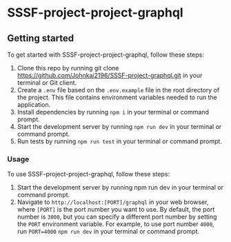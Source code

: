 # SSSF-project-project-graphql

## Getting started

To get started with SSSF-project-project-graphql, follow these steps:

1. Clone this repo by running git clone https://github.com/Johnkai2196/SSSF-project-graphql.git in your terminal or Git client.
2. Create a `.env` file based on the `.env.example` file in the root directory of the project. This file contains environment variables needed to run the application.
3. Install dependencies by running `npm i` in your terminal or command prompt.
4. Start the development server by running `npm run dev` in your terminal or command prompt.
5. Run tests by running `npm run test` in your terminal or command prompt.

### Usage

To use SSSF-project-project-graphql, follow these steps:

1. Start the development server by running npm run dev in your terminal or command prompt.
2. Navigate to `http://localhost:[PORT]/graphql` in your web browser, where `[PORT]` is the port number you want to use. By default, the port number is `3000`, but you can specify a different port number by setting the `PORT` environment variable. For example, to use port number `4000`, run `PORT=4000` `npm run dev` in your terminal or command prompt.
